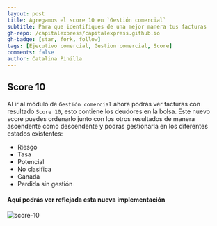 ```yaml
---
layout: post
title: Agregamos el score 10 en `Gestión comercial`
subtitle: Para que identifiques de una mejor manera tus facturas
gh-repo: /capitalexpress/capitalexpress.github.io
gh-badge: [star, fork, follow]
tags: [Ejecutivo comercial, Gestion comercial, Score]
comments: false
author: Catalina Pinilla
---
```


## Score 10

Al ir al módulo de `Gestión comercial` ahora podrás ver facturas con resultado `Score 10`, esto contiene los deudores en la bolsa.
Este nuevo score puedes ordenarlo junto con los otros resultados de manera ascendente como descendente y podras gestionarla en los diferentes estados existentes:

- Riesgo
- Tasa
- Potencial
- No clasifica
- Ganada 
- Perdida sin gestión

#### Aquí podrás ver reflejada esta nueva implementación

![score-10](https://cdn.capitalexpress.cl/img/score-10.png)

